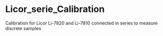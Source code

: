 # Licor_serie_Calibration
Calibration for Licor Li-7820 and Li-7810 connected in series to measure discrete samples
